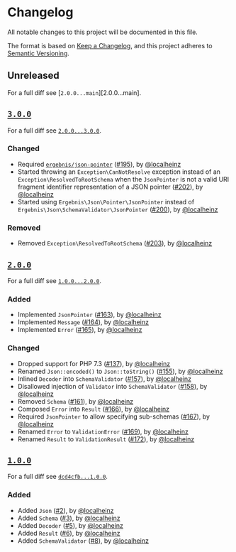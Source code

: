 # Changelog

All notable changes to this project will be documented in this file.

The format is based on [Keep a Changelog](https://keepachangelog.com/en/1.0.0/), and this project adheres to [Semantic Versioning](https://semver.org/spec/v2.0.0.html).

## Unreleased

For a full diff see [`2.0.0...main`][2.0.0...main].

## [`3.0.0`][3.0.0]

For a full diff see [`2.0.0...3.0.0`][2.0.0...3.0.0].

### Changed

- Required [`ergebnis/json-pointer`](https://github.com/ergebnis/json-pointer) ([#195]), by [@localheinz]
- Started throwing an `Exception\CanNotResolve` exception instead of an `Exception\ResolvedToRootSchema` when the `JsonPointer` is not a valid URI fragment identifier representation of a JSON pointer ([#202]), by [@localheinz]
- Started using `Ergebnis\Json\Pointer\JsonPointer` instead of `Ergebnis\Json\SchemaValidator\JsonPointer` ([#200]), by [@localheinz]

### Removed

- Removed `Exception\ResolvedToRootSchema` ([#203]), by [@localheinz]

## [`2.0.0`][2.0.0]

For a full diff see [`1.0.0...2.0.0`][1.0.0...2.0.0].

### Added

- Implemented `JsonPointer` ([#163]), by [@localheinz]
- Implemented `Message` ([#164]), by [@localheinz]
- Implemented `Error` ([#165]), by [@localheinz]

### Changed

- Dropped support for PHP 7.3 ([#137]), by [@localheinz]
- Renamed `Json::encoded()` to `Json::toString()` ([#155]), by [@localheinz]
- Inlined `Decoder` into `SchemaValidator` ([#157]), by [@localheinz]
- Disallowed injection of `Validator` into `SchemaValidator` ([#158]), by [@localheinz]
- Removed `Schema` ([#161]), by [@localheinz]
- Composed `Error` into `Result` ([#166]), by [@localheinz]
- Required `JsonPointer` to allow specifying sub-schemas ([#167]), by [@localheinz]
- Renamed `Error` to `ValidationError` ([#169]), by [@localheinz]
- Renamed `Result` to `ValidationResult` ([#172]), by [@localheinz]

## [`1.0.0`][1.0.0]

For a full diff see [`dcd4cfb...1.0.0`][dcd4cfb...1.0.0].

### Added

- Added `Json` ([#2]), by [@localheinz]
- Added `Schema` ([#3]), by [@localheinz]
- Added `Decoder` ([#5]), by [@localheinz]
- Added `Result` ([#6]), by [@localheinz]
- Added `SchemaValidator` ([#8]), by [@localheinz]

[1.0.0]: https://github.com/ergebnis/json-schema-validator/releases/tag/1.0.0
[2.0.0]: https://github.com/ergebnis/json-schema-validator/releases/tag/2.0.0
[3.0.0]: https://github.com/ergebnis/json-schema-validator/releases/tag/3.0.0

[dcd4cfb...1.0.0]: https://github.com/ergebnis/json-schema-validator/compare/dcd4cfb...1.0.0
[1.0.0...2.0.0]: https://github.com/ergebnis/json-schema-validator/compare/1.0.0...2.0.0
[2.0.0...3.0.0]: https://github.com/ergebnis/json-schema-validator/compare/2.0.0...3.0.0
[3.0.0...main]: https://github.com/ergebnis/json-schema-validator/compare/3.0.0...main

[#2]: https://github.com/ergebnis/json-schema-validator/pull/2
[#3]: https://github.com/ergebnis/json-schema-validator/pull/3
[#5]: https://github.com/ergebnis/json-schema-validator/pull/5
[#6]: https://github.com/ergebnis/json-schema-validator/pull/6
[#8]: https://github.com/ergebnis/json-schema-validator/pull/8
[#137]: https://github.com/ergebnis/json-schema-validator/pull/137
[#155]: https://github.com/ergebnis/json-schema-validator/pull/155
[#157]: https://github.com/ergebnis/json-schema-validator/pull/157
[#158]: https://github.com/ergebnis/json-schema-validator/pull/158
[#161]: https://github.com/ergebnis/json-schema-validator/pull/161
[#163]: https://github.com/ergebnis/json-schema-validator/pull/163
[#164]: https://github.com/ergebnis/json-schema-validator/pull/164
[#165]: https://github.com/ergebnis/json-schema-validator/pull/165
[#166]: https://github.com/ergebnis/json-schema-validator/pull/166
[#167]: https://github.com/ergebnis/json-schema-validator/pull/167
[#169]: https://github.com/ergebnis/json-schema-validator/pull/169
[#172]: https://github.com/ergebnis/json-schema-validator/pull/172
[#195]: https://github.com/ergebnis/json-schema-validator/pull/195
[#200]: https://github.com/ergebnis/json-schema-validator/pull/200
[#202]: https://github.com/ergebnis/json-schema-validator/pull/202
[#203]: https://github.com/ergebnis/json-schema-validator/pull/203

[@localheinz]: https://github.com/localheinz
